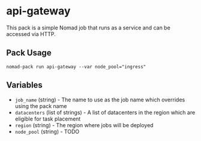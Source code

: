 # api-gateway

<!-- Include a brief description of your pack -->

This pack is a simple Nomad job that runs as a service and can be accessed via
HTTP.

## Pack Usage

```
nomad-pack run api-gateway --var node_pool="ingress"
```

## Variables

- `job_name` (string) - The name to use as the job name which overrides using
  the pack name
- `datacenters` (list of strings) - A list of datacenters in the region which
  are eligible for task placement
- `region` (string) - The region where jobs will be deployed
- `node_pool` (string) - TODO
